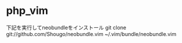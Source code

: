 php_vim
=======
下記を実行してneobundleをインストール
git clone git://github.com/Shougo/neobundle.vim ~/.vim/bundle/neobundle.vim
